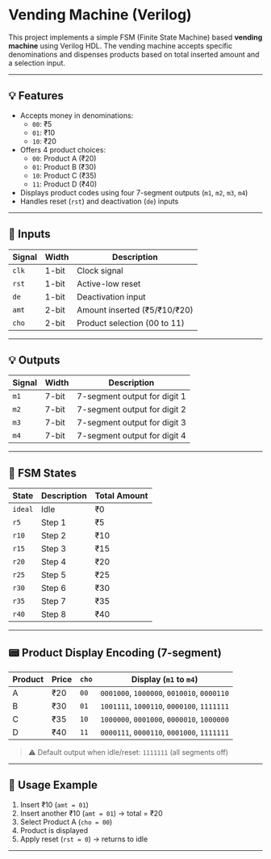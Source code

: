 # Vending Machine (Verilog)

This project implements a simple FSM (Finite State Machine) based **vending machine** using Verilog HDL. The vending machine accepts specific denominations and dispenses products based on total inserted amount and a selection input.

---

## 💡 Features

- Accepts money in denominations:
  - `00`: ₹5
  - `01`: ₹10
  - `10`: ₹20
- Offers 4 product choices:
  - `00`: Product A (₹20)
  - `01`: Product B (₹30)
  - `10`: Product C (₹35)
  - `11`: Product D (₹40)
- Displays product codes using four 7-segment outputs (`m1`, `m2`, `m3`, `m4`)
- Handles reset (`rst`) and deactivation (`de`) inputs

---

## 🔌 Inputs

| Signal | Width | Description                          |
|--------|-------|--------------------------------------|
| `clk`  | 1-bit | Clock signal                         |
| `rst`  | 1-bit | Active-low reset                     |
| `de`   | 1-bit | Deactivation input                   |
| `amt`  | 2-bit | Amount inserted (₹5/₹10/₹20)         |
| `cho`  | 2-bit | Product selection (00 to 11)         |

---

## 💡 Outputs

| Signal | Width | Description                           |
|--------|-------|---------------------------------------|
| `m1`   | 7-bit | 7-segment output for digit 1          |
| `m2`   | 7-bit | 7-segment output for digit 2          |
| `m3`   | 7-bit | 7-segment output for digit 3          |
| `m4`   | 7-bit | 7-segment output for digit 4          |

---

## 🔄 FSM States

| State  | Description | Total Amount |
|--------|-------------|--------------|
| `ideal` | Idle       | ₹0           |
| `r5`    | Step 1     | ₹5           |
| `r10`   | Step 2     | ₹10          |
| `r15`   | Step 3     | ₹15          |
| `r20`   | Step 4     | ₹20          |
| `r25`   | Step 5     | ₹25          |
| `r30`   | Step 6     | ₹30          |
| `r35`   | Step 7     | ₹35          |
| `r40`   | Step 8     | ₹40          |

---

## 📟 Product Display Encoding (7-segment)

| Product | Price | `cho` | Display (`m1` to `m4`)                         |
|---------|--------|-------|------------------------------------------------|
| A       | ₹20    | `00`  | `0001000`, `1000000`, `0010010`, `0000110`     |
| B       | ₹30    | `01`  | `1001111`, `1000110`, `0000100`, `1111111`     |
| C       | ₹35    | `10`  | `1000000`, `0001000`, `0000010`, `1000000`     |
| D       | ₹40    | `11`  | `0000111`, `0000110`, `0001000`, `1111111`     |

> ⚠️ Default output when idle/reset: `1111111` (all segments off)

---

## 🧪 Usage Example

1. Insert ₹10 (`amt = 01`)
2. Insert another ₹10 (`amt = 01`) → total = ₹20
3. Select Product A (`cho = 00`)
4. Product is displayed
5. Apply reset (`rst = 0`) → returns to idle

---



